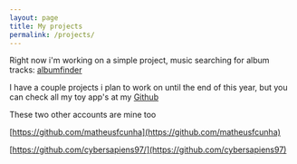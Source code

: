 ```yaml
---
layout: page
title: My projects
permalink: /projects/
---
```


Right now i'm working on a simple project, music searching for album tracks: [albumfinder](https://github.com/matthewlisp/albumfinder)

I have a couple projects i plan to work on until the end of this year, but you can check all my toy app's at my [Github](https://github.com/matthewlisp)

These two other accounts are mine too

[https://github.com/matheusfcunha](https://github.com/matheusfcunha)

[https://github.com/cybersapiens97/](https://github.com/cybersapiens97)
